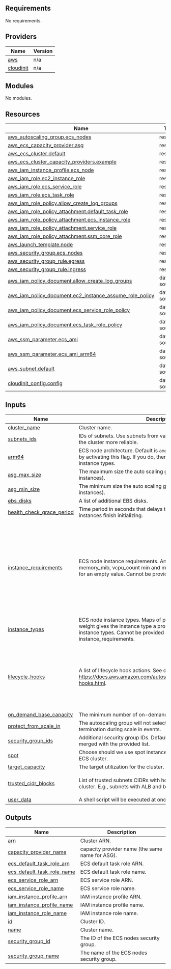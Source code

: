 <!-- BEGIN_TF_DOCS -->
## Requirements

No requirements.

## Providers

| Name | Version |
|------|---------|
| <a name="provider_aws"></a> [aws](#provider\_aws) | n/a |
| <a name="provider_cloudinit"></a> [cloudinit](#provider\_cloudinit) | n/a |

## Modules

No modules.

## Resources

| Name | Type |
|------|------|
| [aws_autoscaling_group.ecs_nodes](https://registry.terraform.io/providers/hashicorp/aws/latest/docs/resources/autoscaling_group) | resource |
| [aws_ecs_capacity_provider.asg](https://registry.terraform.io/providers/hashicorp/aws/latest/docs/resources/ecs_capacity_provider) | resource |
| [aws_ecs_cluster.default](https://registry.terraform.io/providers/hashicorp/aws/latest/docs/resources/ecs_cluster) | resource |
| [aws_ecs_cluster_capacity_providers.example](https://registry.terraform.io/providers/hashicorp/aws/latest/docs/resources/ecs_cluster_capacity_providers) | resource |
| [aws_iam_instance_profile.ecs_node](https://registry.terraform.io/providers/hashicorp/aws/latest/docs/resources/iam_instance_profile) | resource |
| [aws_iam_role.ec2_instance_role](https://registry.terraform.io/providers/hashicorp/aws/latest/docs/resources/iam_role) | resource |
| [aws_iam_role.ecs_service_role](https://registry.terraform.io/providers/hashicorp/aws/latest/docs/resources/iam_role) | resource |
| [aws_iam_role.ecs_task_role](https://registry.terraform.io/providers/hashicorp/aws/latest/docs/resources/iam_role) | resource |
| [aws_iam_role_policy.allow_create_log_groups](https://registry.terraform.io/providers/hashicorp/aws/latest/docs/resources/iam_role_policy) | resource |
| [aws_iam_role_policy_attachment.default_task_role](https://registry.terraform.io/providers/hashicorp/aws/latest/docs/resources/iam_role_policy_attachment) | resource |
| [aws_iam_role_policy_attachment.ecs_instance_role](https://registry.terraform.io/providers/hashicorp/aws/latest/docs/resources/iam_role_policy_attachment) | resource |
| [aws_iam_role_policy_attachment.service_role](https://registry.terraform.io/providers/hashicorp/aws/latest/docs/resources/iam_role_policy_attachment) | resource |
| [aws_iam_role_policy_attachment.ssm_core_role](https://registry.terraform.io/providers/hashicorp/aws/latest/docs/resources/iam_role_policy_attachment) | resource |
| [aws_launch_template.node](https://registry.terraform.io/providers/hashicorp/aws/latest/docs/resources/launch_template) | resource |
| [aws_security_group.ecs_nodes](https://registry.terraform.io/providers/hashicorp/aws/latest/docs/resources/security_group) | resource |
| [aws_security_group_rule.egress](https://registry.terraform.io/providers/hashicorp/aws/latest/docs/resources/security_group_rule) | resource |
| [aws_security_group_rule.ingress](https://registry.terraform.io/providers/hashicorp/aws/latest/docs/resources/security_group_rule) | resource |
| [aws_iam_policy_document.allow_create_log_groups](https://registry.terraform.io/providers/hashicorp/aws/latest/docs/data-sources/iam_policy_document) | data source |
| [aws_iam_policy_document.ec2_instance_assume_role_policy](https://registry.terraform.io/providers/hashicorp/aws/latest/docs/data-sources/iam_policy_document) | data source |
| [aws_iam_policy_document.ecs_service_role_policy](https://registry.terraform.io/providers/hashicorp/aws/latest/docs/data-sources/iam_policy_document) | data source |
| [aws_iam_policy_document.ecs_task_role_policy](https://registry.terraform.io/providers/hashicorp/aws/latest/docs/data-sources/iam_policy_document) | data source |
| [aws_ssm_parameter.ecs_ami](https://registry.terraform.io/providers/hashicorp/aws/latest/docs/data-sources/ssm_parameter) | data source |
| [aws_ssm_parameter.ecs_ami_arm64](https://registry.terraform.io/providers/hashicorp/aws/latest/docs/data-sources/ssm_parameter) | data source |
| [aws_subnet.default](https://registry.terraform.io/providers/hashicorp/aws/latest/docs/data-sources/subnet) | data source |
| [cloudinit_config.config](https://registry.terraform.io/providers/hashicorp/cloudinit/latest/docs/data-sources/config) | data source |

## Inputs

| Name | Description | Type | Default | Required |
|------|-------------|------|---------|:--------:|
| <a name="input_cluster_name"></a> [cluster\_name](#input\_cluster\_name) | Cluster name. | `any` | n/a | yes |
| <a name="input_subnets_ids"></a> [subnets\_ids](#input\_subnets\_ids) | IDs of subnets. Use subnets from various availability zones to make the cluster more reliable. | `list(string)` | n/a | yes |
| <a name="input_arm64"></a> [arm64](#input\_arm64) | ECS node architecture. Default is `amd64`. You can change it to `arm64` by activating this flag. If you do, then you should use corresponding instance types. | `bool` | `false` | no |
| <a name="input_asg_max_size"></a> [asg\_max\_size](#input\_asg\_max\_size) | The maximum size the auto scaling group (measured in EC2 instances). | `number` | `100` | no |
| <a name="input_asg_min_size"></a> [asg\_min\_size](#input\_asg\_min\_size) | The minimum size the auto scaling group (measured in EC2 instances). | `number` | `0` | no |
| <a name="input_ebs_disks"></a> [ebs\_disks](#input\_ebs\_disks) | A list of additional EBS disks. | `map(string)` | `{}` | no |
| <a name="input_health_check_grace_period"></a> [health\_check\_grace\_period](#input\_health\_check\_grace\_period) | Time period in seconds that delays the first health check until your instances finish initializing. | `number` | `null` | no |
| <a name="input_instance_requirements"></a> [instance\_requirements](#input\_instance\_requirements) | ECS node instance requirements. An object specifying memory\_mib, vcpu\_count min and max. Pass null in for min or max for an empty value. Cannot be provided along with instance\_types. | <pre>list(object({<br>    memory_mib = list(object({<br>      min = number<br>      max = number<br>    }))<br>    vcpu_count = list(object({<br>      min = number<br>      max = number<br>    }))<br>  }))</pre> | <pre>[<br>  {<br>    "memory_mib": [<br>      {<br>        "max": 512000,<br>        "min": 512000<br>      }<br>    ],<br>    "vcpu_count": [<br>      {<br>        "max": 1,<br>        "min": 1<br>      }<br>    ]<br>  }<br>]</pre> | no |
| <a name="input_instance_types"></a> [instance\_types](#input\_instance\_types) | ECS node instance types. Maps of pairs like `type = weight`. Where weight gives the instance type a proportional weight to other instance types. Cannot be provided along with instance\_requirements. | `map(any)` | `{}` | no |
| <a name="input_lifecycle_hooks"></a> [lifecycle\_hooks](#input\_lifecycle\_hooks) | A list of lifecycle hook actions. See details at https://docs.aws.amazon.com/autoscaling/ec2/userguide/lifecycle-hooks.html. | <pre>list(object({<br>    name                    = string<br>    lifecycle_transition    = string<br>    default_result          = string<br>    heartbeat_timeout       = number<br>    role_arn                = string<br>    notification_target_arn = string<br>    notification_metadata   = string<br>  }))</pre> | `[]` | no |
| <a name="input_on_demand_base_capacity"></a> [on\_demand\_base\_capacity](#input\_on\_demand\_base\_capacity) | The minimum number of on-demand EC2 instances. | `number` | `0` | no |
| <a name="input_protect_from_scale_in"></a> [protect\_from\_scale\_in](#input\_protect\_from\_scale\_in) | The autoscaling group will not select instances with this setting for termination during scale in events. | `bool` | `true` | no |
| <a name="input_security_group_ids"></a> [security\_group\_ids](#input\_security\_group\_ids) | Additional security group IDs. Default security group would be merged with the provided list. | `list` | `[]` | no |
| <a name="input_spot"></a> [spot](#input\_spot) | Choose should we use spot instances or on-demand to populate ECS cluster. | `bool` | `false` | no |
| <a name="input_target_capacity"></a> [target\_capacity](#input\_target\_capacity) | The target utilization for the cluster. A number between 1 and 100. | `string` | `"100"` | no |
| <a name="input_trusted_cidr_blocks"></a> [trusted\_cidr\_blocks](#input\_trusted\_cidr\_blocks) | List of trusted subnets CIDRs with hosts that should connect to the cluster. E.g., subnets with ALB and bastion hosts. | `list(string)` | <pre>[<br>  ""<br>]</pre> | no |
| <a name="input_user_data"></a> [user\_data](#input\_user\_data) | A shell script will be executed at once at EC2 instance start. | `string` | `""` | no |

## Outputs

| Name | Description |
|------|-------------|
| <a name="output_arn"></a> [arn](#output\_arn) | Cluster ARN. |
| <a name="output_capacity_provider_name"></a> [capacity\_provider\_name](#output\_capacity\_provider\_name) | capacity provider name (the same name for ASG). |
| <a name="output_ecs_default_task_role_arn"></a> [ecs\_default\_task\_role\_arn](#output\_ecs\_default\_task\_role\_arn) | ECS default task role ARN. |
| <a name="output_ecs_default_task_role_name"></a> [ecs\_default\_task\_role\_name](#output\_ecs\_default\_task\_role\_name) | ECS default task role name. |
| <a name="output_ecs_service_role_arn"></a> [ecs\_service\_role\_arn](#output\_ecs\_service\_role\_arn) | ECS service role ARN. |
| <a name="output_ecs_service_role_name"></a> [ecs\_service\_role\_name](#output\_ecs\_service\_role\_name) | ECS service role name. |
| <a name="output_iam_instance_profile_arn"></a> [iam\_instance\_profile\_arn](#output\_iam\_instance\_profile\_arn) | IAM instance profile ARN. |
| <a name="output_iam_instance_profile_name"></a> [iam\_instance\_profile\_name](#output\_iam\_instance\_profile\_name) | IAM instance profile name. |
| <a name="output_iam_instance_role_name"></a> [iam\_instance\_role\_name](#output\_iam\_instance\_role\_name) | IAM instance role name. |
| <a name="output_id"></a> [id](#output\_id) | Cluster ID. |
| <a name="output_name"></a> [name](#output\_name) | Cluster name. |
| <a name="output_security_group_id"></a> [security\_group\_id](#output\_security\_group\_id) | The ID of the ECS nodes security group. |
| <a name="output_security_group_name"></a> [security\_group\_name](#output\_security\_group\_name) | The name of the ECS nodes security group. |
<!-- END_TF_DOCS -->
